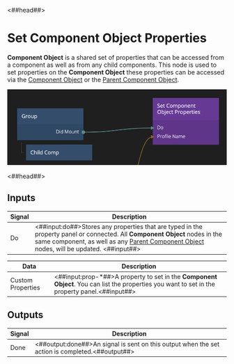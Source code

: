 <##head##>

# Set Component Object Properties

**Component Object** is a shared set of properties that can be accessed from a component as well as from any child components. This node is used to set properties on the **Component Object** these properties can be accessed via the [Component Object](/nodes/component-utilities/component-object/) or the [Parent Component Object](/nodes/component-utilities/parent-component-object/).

![](set-component-object-properties.png ':class=img-size-m')

<##head##>

## Inputs

| Signal                             | Description                                                                                                                                                                                                                                                                    |
| ---------------------------------- | ------------------------------------------------------------------------------------------------------------------------------------------------------------------------------------------------------------------------------------------------------------------------------ |
| <span class="ndl-signal">Do</span> | <##input:do##>Stores any properties that are typed in the property panel or connected. All **Component Object** nodes in the same component, as well as any [Parent Component Object](/nodes/component-utilities/parent-component-object/) nodes, will be updated. <##input##> |

| Data                                            | Description                                                                                                                                     |
| ----------------------------------------------- | ----------------------------------------------------------------------------------------------------------------------------------------------- |
| <span class="ndl-data">Custom Properties</span> | <##input:prop-\*##>A property to set in the **Component Object**. You can list the properties you want to set in the property panel.<##input##> |

## Outputs

| Signal                               | Description                                                                                     |
| ------------------------------------ | ----------------------------------------------------------------------------------------------- |
| <span class="ndl-signal">Done</span> | <##output:done##>An signal is sent on this output when the set action is completed.<##output##> |
